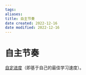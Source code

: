 ```yaml
---
tags: 
aliases: 
title: 自主节奏
date created: 2022-12-16
date modified: 2022-12-16
---
```


# 自主节奏

[自定进度](https://link.zhihu.com/?target=https%3A//supermemo.guru/wiki/Self-paced_learning)（即基于自己的最佳学习速度）。  